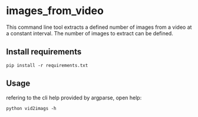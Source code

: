 # images_from_video

This command line tool extracts a defined number of images from a video at a constant interval. The number of images to extract can be defined.  

## Install requirements

```
pip install -r requirements.txt
```

## Usage

refering to the cli help provided by argparse, open help:
```
python vid2imags -h
```
